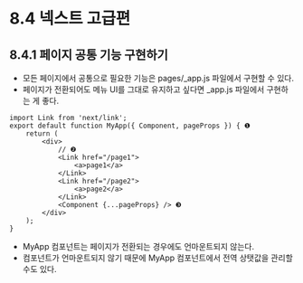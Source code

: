 # 8.4 넥스트 고급편
## 8.4.1 페이지 공통 기능 구현하기

* 모든 페이지에서 공통으로 필요한 기능은 pages/_app.js 파일에서 구현할 수 있다. 
* 페이지가 전환되어도 메뉴 UI를 그대로 유지하고 싶다면 _app.js 파일에서 구현하는 게 좋다.

```코드 8-49 _app.js
import Link from 'next/link';
export default function MyApp({ Component, pageProps }) { ❶ 
    return (
        <div>
            // ❷
            <Link href="/page1">
                <a>page1</a> 
            </Link>
            <Link href="/page2"> 
                <a>page2</a>
            </Link>
            <Component {...pageProps} /> ❸ 
        </div>
    ); 
}
``` 

* MyApp 컴포넌트는 페이지가 전환되는 경우에도 언마운트되지 않는다. 
* 컴포넌트가 언마운트되지 않기 때문에 MyApp 컴포넌트에서 전역 상탯값을 관리할 수도 있다.